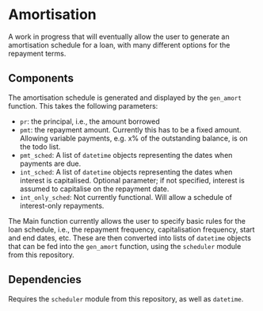 # Amortisation
A work in progress that will eventually allow the user to generate an amortisation schedule for a loan, with many different options for the repayment terms.

## Components
The amortisation schedule is generated and displayed by the `gen_amort` function. This takes the following parameters:
* `pr`: the principal, i.e., the amount borrowed
* `pmt`: the repayment amount. Currently this has to be a fixed amount. Allowing variable payments, e.g. x% of the outstanding balance, is on the todo list.
* `pmt_sched`: A list of `datetime` objects representing the dates when payments are due.
* `int_sched`: A list of `datetime` objects representing the dates when interest is capitalised. Optional parameter; if not specified, interest is assumed to capitalise on the repayment date.
* `int_only_sched`: Not currently functional. Will allow a schedule of interest-only repayments.

The Main function currently allows the user to specify basic rules for the loan schedule, i.e., the repayment frequency, capitalisation frequency, start and end dates, etc. These are then converted into lists of `datetime` objects that can be fed into the `gen_amort` function, using the `scheduler` module from this repository.

## Dependencies
Requires the `scheduler` module from this repository, as well as `datetime`.
